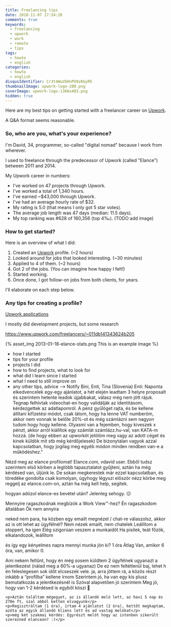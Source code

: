 ```yaml
---
title: Freelancing tips
date: 2018-11-07 17:54:26
comments: true
keywords:
  - freelancing
  - upwork
  - work
  - remote
  - tips
tags:
  - howto
  - english
categories:
  - howto
  - english
disqusIdentifier: Cr3t4WuU5HnPO9zKbyRh
thumbnailImage: upwork-logo-280.png
coverImage: upwork-logo-1366x403.png
hidden: true
---
```

Here are my best tips on getting started with a freelancer career on [Upwork](https://upwork.com).
<!-- more -->
A Q&A format seems reasonable.

### So, who are you, what's your experience?

I'm David, 34, programmer, so-called "digital nomad" because I work from wherever.

I used to freelance through the predecessor of Upwork (called "Elance") between 2011 and 2014.

My Upwork career in numbers:

- I've worked on 47 projects through Upwork.
- I've worked a total of 1,340 hours.
- I've earned ~$43,000 through Upwork.
- I've had an average hourly rate of $32.
- My rating is 5.0 (that means I only got 5 star votes).
- The average job length was 47 days (median: 11.5 days).
- My top ranking was #628 of 160,356 (top 4‰). (TODO add image)

### How to get started?

Here is an overview of what I did:

1. Created an [Upwork](https://upwork.com) profile. (~2 hours)
1. Looked around for jobs that looked interesting. (~30 minutes)
1. Applied to 4 of them. (~2 hours)
1. Got 2 of the jobs. (You can imagine how happy I felt!)
1. Started working.
1. Once done, I got follow-on jobs from both clients, for years.

I'll elaborate on each step below.

### Any tips for creating a profile?

<a href="/upwork-applications" target="_blank">Upwork applications</a>


I mostly did development projects, but some research

https://www.upwork.com/freelancers/~011db141343624b205

{% asset_img 2013-01-18-elance-stats.png This is an example image %}



- how I started
- tips for your profile
- projects I did
- how to find projects, what to look for
- what did I learn since I started
- what I need to still improve on
- any other tips, advice
--> Notify Bini, Enti, Tina (Slovenia)
Enti:
Naponta elkedvencelek egy-egy ajánlatot, a hét elején leadtam 3 helyre proposalt és szerintem hetente leadok újjabbakat, válasz még nem jött rájuk.
Tegnap felhívtak videochat-en hogy validálják az identitásom, kérdezgettek az adatlapomról.
A pénz gyűlöget rajta, és be kellene állítani kifizetési módot, csak látom, hogy ha lenne VAT numberöm, akkor nem vonnak le belőle 20%-ot és még számlázni sem nagyon tudom hogy hogy kellene. Olyasmi van a fejemben, hogy kiveszek x pénzt, akkor arról kiállítok egy számlát számlázz.hu-val, van KATA-m hozzá. (de hogy ebben az upworköt jelölöm meg vagy az adott céget és kinek küldök mit stb még kérdőjelesek)
De bizonytalan vagyok azzal kapcsolatban, hogy jogilag meg egyéb módon minden rendben van-e a működéshez."


Nézd meg az elance profilomat! Elance.com, vdavid user. Ebből tudsz szerintem első körben a legtöbb tapasztalatot gyűjteni, aztán ha még kérdésed van, üljünk le. De sokan megkerestek már ezzel kapcsolatban, és töredéke gondolta csak komolyan, úgyhogy légyszi először nézz körbe meg reggelj az elance.com-on, aztán ha még kell help, segítek.

hogyan adózol elance-es bevétel után?
Jelenleg sehogy. 😕

Mennyire ragaszkodnak megbízók a Work View™-hez?
Én ragaszkodom általában
Ők nem annyira

neked nem para, ha közben egy emailt megnézel / chat-re válaszolsz, akkor az is ott lehet az ügyfélnél?
Nem nézek emailt, nem chatelek
Leállítom a stoppert, ha igen
Elég szigorúan veszem a munkaidőt
Ha pisilek, teát főzök, elkalandozok, leállítom

és így egy kényelmes napra mennyi munka jön ki?
1 óra
Átlag
Van, amikor 6 óra, van, amikor 0.

Ami nekem feltűnt, hogy én még sosem küldtem 2 ügyfélnek ugyanazt a jelentkezést (nálad meg a 60%-a ugyanaz)
De ez nem feltétlenül baj, lehet h én feleslegesen sok időt elcseszek vele.
ja, arra jöttem rá, a közös részt inkább a “profilba” kellene írnom
Szerintem jó, ha van egy kis plusz bemutatkozás a jelentkezésnél is
Szóval alapvetően jó szerintem
Meg jó, hogy van 1-2 kérdésed is egyből
köszi 🙂



    <p>Aztán találtam mégegyet, az is állandó meló lett, az havi 5 nap és 270e ft, szal abból ketten elvagyunk</p>
    <p>Regisztráltam (1 óra), írtam 4 ajánlatot (2 óra), kettőt megkaptam, azóta az egyik állandó kliens lett és ad vastag melókat</p>
    <p>még két szakmai kérdés: Egyrészt melót hogy az istenben sikerült szerezned elanceon? :)</p>


